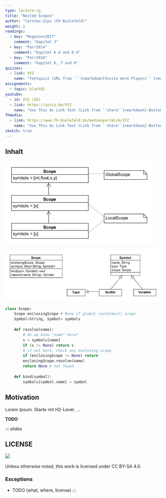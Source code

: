 ```yaml
---
type: lecture-cg
title: "Nested Scopes"
author: "Carsten Gips (FH Bielefeld)"
weight: 2
readings:
  - key: "Mogensen2017"
    comment: "Kapitel 3"
  - key: "Parr2014"
    comment: "Kapitel 6.4 und 8.4"
  - key: "Parr2010"
    comment: "Kapitel 6, 7 und 8"
quizzes:
  - link: XYZ
    name: "Testquizz (URL from `'`{=markdown}Invite more Players`'`{=markdown})"
assignments:
  - topic: blatt01
youtube:
  - id: XYZ (ID)
  - link: https://youtu.be/XYZ
    name: "Use This As Link Text (Link from `'share'`{=markdown}-Button)"
fhmedia:
  - link: https://www.fh-bielefeld.de/medienportal/m/XYZ
    name: "Use This As Link Text (Link from `'share'`{=markdown}-Button)"
sketch: true
---
```


## Inhalt

![Nested Scopes](images/nestedscopes.png)

![Nested Scopes](images/nestedscopesuml.png)

```python
class Scope:
    Scope enclosingScope # None if global (outermost) scope
    Symbol<String, Symbol> symbols
    
    def resolve(name):
        # do we know "name" here?
        s = symbols[name]
        if (s != None) return s
        # if not here, check any enclosing scope
        if (enclosingScope != None) return
        enclosingScope.resolve(name)
        return None # not found
    
	def bind(symbol):
   	    symbols[symbol.name] = symbol
```

## Motivation

Lorem Ipsum. Starte mit H2-Level.
...

**TODO** 





<!-- DO NOT REMOVE - THIS IS A LAST SLIDE TO INDICATE THE LICENSE AND POSSIBLE EXCEPTIONS (IMAGES, ...). -->
::: slides
## LICENSE
![](https://licensebuttons.net/l/by-sa/4.0/88x31.png)

Unless otherwise noted, this work is licensed under CC BY-SA 4.0.

### Exceptions
*   TODO (what, where, license)
:::
